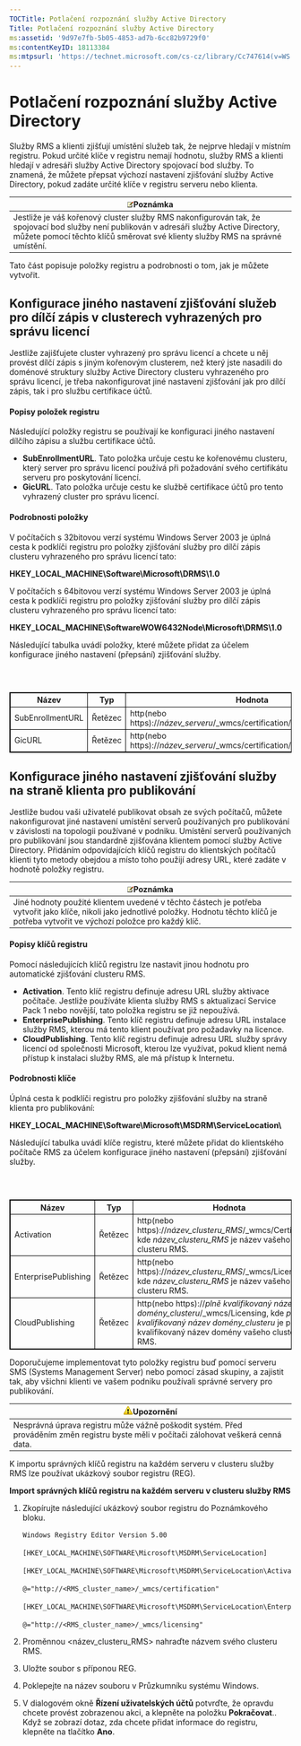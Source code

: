 ```yaml
---
TOCTitle: Potlačení rozpoznání služby Active Directory
Title: Potlačení rozpoznání služby Active Directory
ms:assetid: '9d97e7fb-5b05-4853-ad7b-6cc82b9729f0'
ms:contentKeyID: 18113384
ms:mtpsurl: 'https://technet.microsoft.com/cs-cz/library/Cc747614(v=WS.10)'
---
```


Potlačení rozpoznání služby Active Directory
============================================

Služby RMS a klienti zjišťují umístění služeb tak, že nejprve hledají v místním registru. Pokud určité klíče v registru nemají hodnotu, služby RMS a klienti hledají v adresáři služby Active Directory spojovací bod služby. To znamená, že můžete přepsat výchozí nastavení zjišťování služby Active Directory, pokud zadáte určité klíče v registru serveru nebo klienta.

| ![](images/Cc747614.note(WS.10).gif)Poznámka                                                                                                                                                   |
|-----------------------------------------------------------------------------------------------------------------------------------------------------------------------------------------------------------------------------|
| Jestliže je váš kořenový cluster služby RMS nakonfigurován tak, že spojovací bod služby není publikován v adresáři služby Active Directory, můžete pomocí těchto klíčů směrovat své klienty služby RMS na správné umístění. |

Tato část popisuje položky registru a podrobnosti o tom, jak je můžete vytvořit.

Konfigurace jiného nastavení zjišťování služeb pro dílčí zápis v clusterech vyhrazených pro správu licencí
----------------------------------------------------------------------------------------------------------

Jestliže zajišťujete cluster vyhrazený pro správu licencí a chcete u něj provést dílčí zápis s jiným kořenovým clusterem, než který jste nasadili do doménové struktury služby Active Directory clusteru vyhrazeného pro správu licencí, je třeba nakonfigurovat jiné nastavení zjišťování jak pro dílčí zápis, tak i pro službu certifikace účtů.

#### Popisy položek registru

Následující položky registru se používají ke konfiguraci jiného nastavení dílčího zápisu a službu certifikace účtů.

-   **SubEnrollmentURL**. Tato položka určuje cestu ke kořenovému clusteru, který server pro správu licencí používá při požadování svého certifikátu serveru pro poskytování licencí.
-   **GicURL**. Tato položka určuje cestu ke službě certifikace účtů pro tento vyhrazený cluster pro správu licencí.

#### Podrobnosti položky

V počítačích s 32bitovou verzí systému Windows Server 2003 je úplná cesta k podklíči registru pro položky zjišťování služby pro dílčí zápis clusteru vyhrazeného pro správu licencí tato:

**HKEY\_LOCAL\_MACHINE\\Software\\Microsoft\\DRMS\\1.0**

V počítačích s 64bitovou verzí systému Windows Server 2003 je úplná cesta k podklíči registru pro položky zjišťování služby pro dílčí zápis clusteru vyhrazeného pro správu licencí tato:

**HKEY\_LOCAL\_MACHINE\\SoftwareWOW6432Node\\Microsoft\\DRMS\\1.0**

Následující tabulka uvádí položky, které můžete přidat za účelem konfigurace jiného nastavení (přepsání) zjišťování služby.

###  

 
<table style="border:1px solid black;">
<colgroup>
<col width="33%" />
<col width="33%" />
<col width="33%" />
</colgroup>
<thead>
<tr class="header">
<th style="border:1px solid black;" >Název</th>
<th style="border:1px solid black;" >Typ</th>
<th style="border:1px solid black;" >Hodnota</th>
</tr>
</thead>
<tbody>
<tr class="odd">
<td style="border:1px solid black;">SubEnrollmentURL</td>
<td style="border:1px solid black;">Řetězec</td>
<td style="border:1px solid black;">http(nebo https)://<em>název_serveru</em>/_wmcs/certification/subenrollservice.asmx</td>
</tr>
<tr class="even">
<td style="border:1px solid black;">GicURL</td>
<td style="border:1px solid black;">Řetězec</td>
<td style="border:1px solid black;">http(nebo https)://<em>název_serveru</em>/_wmcs/certification/certification.asmx</td>
</tr>
</tbody>
</table>
  
Konfigurace jiného nastavení zjišťování služby na straně klienta pro publikování  
--------------------------------------------------------------------------------
  
Jestliže budou vaši uživatelé publikovat obsah ze svých počítačů, můžete nakonfigurovat jiné nastavení umístění serverů používaných pro publikování v závislosti na topologii používané v podniku. Umístění serverů používaných pro publikování jsou standardně zjišťována klientem pomocí služby Active Directory. Přidáním odpovídajících klíčů registru do klientských počítačů klienti tyto metody obejdou a místo toho použijí adresy URL, které zadáte v hodnotě položky registru.
  
| ![](images/Cc747614.note(WS.10).gif)Poznámka                                                                                                                          |  
|----------------------------------------------------------------------------------------------------------------------------------------------------------------------------------------------------|  
| Jiné hodnoty použité klientem uvedené v těchto částech je potřeba vytvořit jako klíče, nikoli jako jednotlivé položky. Hodnotu těchto klíčů je potřeba vytvořit ve výchozí položce pro každý klíč. |
  
#### Popisy klíčů registru
  
Pomocí následujících klíčů registru lze nastavit jinou hodnotu pro automatické zjišťování clusteru RMS.
  
-   **Activation**. Tento klíč registru definuje adresu URL služby aktivace počítače. Jestliže používáte klienta služby RMS s aktualizací Service Pack 1 nebo novější, tato položka registru se již nepoužívá.  
-   **EnterprisePublishing**. Tento klíč registru definuje adresu URL instalace služby RMS, kterou má tento klient používat pro požadavky na licence.  
-   **CloudPublishing**. Tento klíč registru definuje adresu URL služby správy licencí od společnosti Microsoft, kterou lze využívat, pokud klient nemá přístup k instalaci služby RMS, ale má přístup k Internetu.
  
#### Podrobnosti klíče
  
Úplná cesta k podklíči registru pro položky zjišťování služby na straně klienta pro publikování:
  
**HKEY\_LOCAL\_MACHINE\\Software\\Microsoft\\MSDRM\\ServiceLocation\\**
  
Následující tabulka uvádí klíče registru, které můžete přidat do klientského počítače RMS za účelem konfigurace jiného nastavení (přepsání) zjišťování služby.
  
###  

 
<table style="border:1px solid black;">
<colgroup>
<col width="33%" />
<col width="33%" />
<col width="33%" />
</colgroup>
<thead>
<tr class="header">
<th style="border:1px solid black;" >Název</th>
<th style="border:1px solid black;" >Typ</th>
<th style="border:1px solid black;" >Hodnota</th>
</tr>
</thead>
<tbody>
<tr class="odd">
<td style="border:1px solid black;">Activation</td>
<td style="border:1px solid black;">Řetězec</td>
<td style="border:1px solid black;">http(nebo https)://<em>název_clusteru_RMS</em>/_wmcs/Certification, kde <em>název_clusteru_RMS</em> je název vašeho clusteru RMS.</td>
</tr>
<tr class="even">
<td style="border:1px solid black;">EnterprisePublishing</td>
<td style="border:1px solid black;">Řetězec</td>
<td style="border:1px solid black;">http(nebo https)://<em>název_clusteru_RMS</em>/_wmcs/Licensing, kde <em>název_clusteru_RMS</em> je název vašeho clusteru RMS.</td>
</tr>
<tr class="odd">
<td style="border:1px solid black;">CloudPublishing</td>
<td style="border:1px solid black;">Řetězec</td>
<td style="border:1px solid black;">http(nebo https)://<em>plně kvalifikovaný název domény_clusteru</em>/_wmcs/Licensing, kde <em>plně kvalifikovaný název domény_clusteru</em> je plně kvalifikovaný název domény vašeho clusteru RMS.</td>
</tr>
</tbody>
</table>
  
Doporučujeme implementovat tyto položky registru buď pomocí serveru SMS (Systems Management Server) nebo pomocí zásad skupiny, a zajistit tak, aby všichni klienti ve vašem podniku používali správné servery pro publikování.
  
| ![](images/Cc747614.Caution(WS.10).gif)Upozornění                                                          |  
|-----------------------------------------------------------------------------------------------------------------------------------------|  
| Nesprávná úprava registru může vážně poškodit systém. Před prováděním změn registru byste měli v počítači zálohovat veškerá cenná data. |
  
K importu správných klíčů registru na každém serveru v clusteru služby RMS lze používat ukázkový soubor registru (REG).
  
**Import správných klíčů registru na každém serveru v clusteru služby RMS**  
1.  Zkopírujte následující ukázkový soubor registru do Poznámkového bloku.
  
    ```
    Windows Registry Editor Version 5.00
 
    [HKEY_LOCAL_MACHINE\SOFTWARE\Microsoft\MSDRM\ServiceLocation]
  
    [HKEY_LOCAL_MACHINE\SOFTWARE\Microsoft\MSDRM\ServiceLocation\Activation]
  
    @="http://<RMS_cluster_name>/_wmcs/certification"
  
    [HKEY_LOCAL_MACHINE\SOFTWARE\Microsoft\MSDRM\ServiceLocation\EnterprisePublishing]
  
    @="http://<RMS_cluster_name>/_wmcs/licensing"
    ```
  
2.  Proměnnou &lt;název\_clusteru\_RMS&gt; nahraďte názvem svého clusteru RMS.
  
3.  Uložte soubor s příponou REG.
  
4.  Poklepejte na název souboru v Průzkumníku systému Windows.
  
5.  V dialogovém okně **Řízení uživatelských účtů** potvrďte, že opravdu chcete provést zobrazenou akci, a klepněte na položku **Pokračovat**.. Když se zobrazí dotaz, zda chcete přidat informace do registru, klepněte na tlačítko **Ano**.
